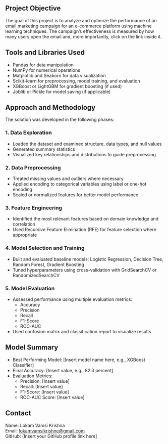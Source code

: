 ## Project Objective

The goal of this project is to analyze and optimize the performance of an email marketing campaign for an e-commerce platform using machine learning techniques. The campaign’s effectiveness is measured by how many users open the email and, more importantly, click on the link inside it.

## Tools and Libraries Used
 
- Pandas for data manipulation  
- NumPy for numerical operations  
- Matplotlib and Seaborn for data visualization  
- Scikit-learn for preprocessing, model training, and evaluation  
- XGBoost or LightGBM for gradient boosting (if used)  
- Joblib or Pickle for model saving (if applicable)    

## Approach and Methodology

The solution was developed in the following phases:

### 1. Data Exploration  
- Loaded the dataset and examined structure, data types, and null values  
- Generated summary statistics  
- Visualized key relationships and distributions to guide preprocessing  

### 2. Data Preprocessing  
- Treated missing values and outliers where necessary  
- Applied encoding to categorical variables using label or one-hot encoding  
- Scaled or normalized features for better model performance  

### 3. Feature Engineering  
- Identified the most relevant features based on domain knowledge and correlation  
- Used Recursive Feature Elimination (RFE) for feature selection where appropriate  

### 4. Model Selection and Training  
- Built and evaluated baseline models: Logistic Regression, Decision Tree, Random Forest, Gradient Boosting  
- Tuned hyperparameters using cross-validation with GridSearchCV or RandomizedSearchCV  

### 5. Model Evaluation  
- Assessed performance using multiple evaluation metrics:  
  - Accuracy  
  - Precision  
  - Recall  
  - F1-Score  
  - ROC-AUC  
- Used confusion matrix and classification report to visualize results  

## Model Summary

- Best Performing Model: [Insert model name here, e.g., XGBoost Classifier]  
- Final Accuracy: [Insert value, e.g., 82.3 percent]  
- Evaluation Metrics:  
  - Precision: [Insert value]  
  - Recall: [Insert value]  
  - F1-Score: [Insert value]  
  - ROC-AUC Score: [Insert value]  
 
## Contact

Name: Lokam Vamsi Krishna  
Email: lokamvamsikrishne@gmail.com  
GitHub: [Insert your GitHub profile link here]
